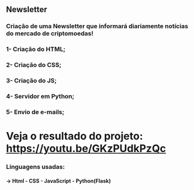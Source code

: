 ## Newsletter 
### Criação de uma Newsletter que informará diariamente notícias do mercado de criptomoedas!

### 1- Criação do HTML;
### 2- Criação do CSS;
### 3- Criação do JS;
### 4- Servidor em Python;
### 5- Envio de e-mails;


# Veja o resultado do projeto: https://youtu.be/GKzPUdkPzQc


### Linguagens usadas:
#### -> Html - CSS - JavaScript - Python(Flask)



